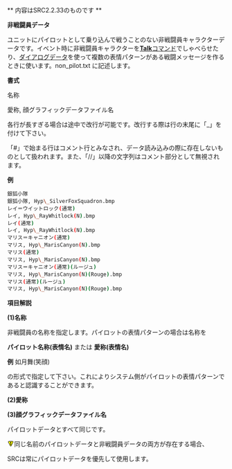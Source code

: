 ** 内容はSRC2.2.33のものです **

**非戦闘員データ**

ユニットにパイロットとして乗り込んで戦うことのない非戦闘員キャラクターデータです。イベント時に非戦闘員キャラクターを[**Talk**コマンド](Talkコマンド.md)でしゃべらせたり、[ダイアログデータ](ダイアログデータ.md)を使って複数の表情パターンがある戦闘メッセージを作るときに使います。non\_pilot.txt に記述します。

**書式**

名称

愛称, 顔グラフィックデータファイル名

各行が長すぎる場合は途中で改行が可能です。改行する際は行の末尾に「\_」を付けて下さい。

「#」で始まる行はコメント行とみなされ、データ読み込みの際に存在しないものとして扱われます。また、「//」以降の文字列はコメント部分として無視されます。

**例**
```sh
銀狐小隊
銀狐小隊, Hyp\_SilverFoxSquadron.bmp
レイ＝ウイットロック(通常)
レイ, Hyp\_RayWhitlock(N).bmp
レイ(通常)
レイ, Hyp\_RayWhitlock(N).bmp
マリス＝キャニオン(通常)
マリス, Hyp\_MarisCanyon(N).bmp
マリス(通常)
マリス, Hyp\_MarisCanyon(N).bmp
マリス＝キャニオン(通常)(ルージュ)
マリス, Hyp\_MarisCanyon(N)(Rouge).bmp
マリス(通常)(ルージュ)
マリス, Hyp\_MarisCanyon(N)(Rouge).bmp
```

**項目解説**

**(1)名称**

非戦闘員の名称を指定します。パイロットの表情パターンの場合は名称を

**パイロット名称(表情名)** または **愛称(表情名)**

**例** 如月舞(笑顔)

の形式で指定して下さい。これによりシステム側がパイロットの表情パターンであると認識することができます。

**(2)愛称**

**(3)顔グラフィックデータファイル名**

パイロットデータとすべて同じです。

![](./images/bm0.gif)同じ名前のパイロットデータと非戦闘員データの両方が存在する場合、

SRCは常にパイロットデータを優先して使用します。
